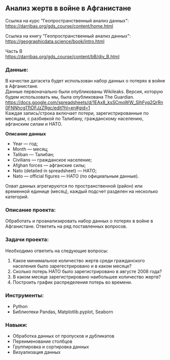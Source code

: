 ## Анализ жертв в войне в Афганистане
Ссылка на курс "Геопространственный анализ данных":\
https://darribas.org/gds_course/content/home.html

Ссылка на книгу "Геопространственный анализ данных":\
https://geographicdata.science/book/intro.html

Часть B\
https://darribas.org/gds_course/content/bB/diy_B.html

### Данные:
В качестве датасета будет использован набор данных о потерях в войне в Афганистане.\
Данные первоначально были опубликованы Wikileaks. Версия, которую будем использовать мы, была опубликована The Guardian.\
https://docs.google.com/spreadsheets/d/1EAx8_ksSCmoWW_SlhFyq2QrRn0FNNhcg1TtDFJzZRgc/edit?hl=en#gid=1 \
Каждая запись/строка включает потери, зарегистрированные по месяцам, с разбивкой по Талибану, гражданскому населению, афганским силам и НАТО.

**Описание данных**
* Year — год;
* Month — месяц;
* Taliban — Талибан;
* Civilians —	гражданское население;
* Afghan forces — афганские силы;
* Nato (detailed in spreadsheet) — НАТО;
* Nato — official figures — НАТО (по официальным данные).

Охват данных агрегируются по пространственной (район) или временной единице (месяц), каждый подсчет разделен на несколько категорий.

### Описание проекта:
Обработать и проанализировать набор данных о потерях в войне в Афганистане. Ответить на ряд поставленных вопросов.

### Задачи проекта:
Необходимо ответить на следующие вопросы:
1.   Какое минимальное количество жертв среди гражданского населения было зарегестрировано и в каком месяце?
2.   Сколько потерь НАТО было зарегистрировано в августе 2008 года?
3.   В каком месяце зарегистрировано наибольшее количество жертв?
4.   Построить график распределения потерь во времени.

### Инструменты: 
* Python
* Библиотеки Pandas, Matplotlib.pyplot, Seaborn

### Навыки: 
* Обработка данных от пропусков и дубликатов
* Переименование столбцов
* Группировка и сортировка данных
* Визуализация данных

